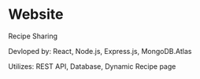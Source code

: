 # Website
Recipe Sharing

Devloped by:
  React,
  Node.js,
  Express.js,
  MongoDB.Atlas
  
 Utilizes:
  REST API,
  Database,
  Dynamic Recipe page
